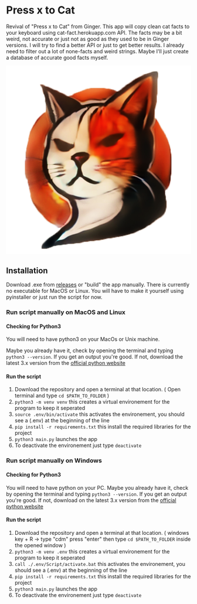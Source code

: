 
# Press x to Cat
Revival of "Press x to Cat" from Ginger. This app will copy clean cat facts to your keyboard using cat-fact.herokuapp.com API. The facts may be a bit weird, not accurate or just not as good as they used to be in Ginger versions. I will try to find a better API or just to get better results. I already need to filter out a lot of none-facts and weird strings. Maybe I'll just create a database of accurate good facts myself.

![alt text](https://github.com/nexuma/pressxtocat/blob/main/logo.png?raw=true)
## Installation
Download .exe from [releases](https://github.com/nexuma/pressxtocat/releases/tag/stable) or "build" the app manually.
There is currently no executable for MacOS or Linux. You will have to make it yourself using pyinstaller or just run the script for now.


### Run script manually on MacOS and Linux
#### Checking for Python3
You will need to have python3 on your MacOs or Unix machine. 

Maybe you already have it, check by opening the terminal and typing ```python3 --version```. If you get an output you're good. If not, download the latest 3.x version from the [official python website](https://www.python.org/downloads/)
#### Run the script
1. Download the repository and open a terminal at that location. ( Open terminal and type ```cd $PATH_TO_FOLDER``` )
2. ```python3 -m venv venv``` this creates a virtual environement for the program to keep it seperated
3. ```source .env/bin/activate``` this activates the environement, you should see a (.env) at the beginning of the line
4. ```pip install -r requirements.txt``` this install the required libraries for the project
5. ```python3 main.py``` launches the app
6. To deactivate the environement just type ```deactivate```

### Run script manually on Windows 
#### Checking for Python3
You will need to have python on your PC. Maybe you already have it, check by opening the terminal and typing ```python3 --version```. If you get an output you're good. If not, download on the latest 3.x version from the [official python website](https://www.python.org/downloads/)
#### Run the script
1. Download the repository and open a terminal at that location. ( windows key + R -> type "cdm" press "enter" then type ```cd $PATH_TO_FOLDER``` inside the opened window )
2. ```python3 -m venv .env``` this creates a virtual environement for the program to keep it seperated
3. ```call ./.env/Script/activate.bat``` this activates the environement, you should see a (.env) at the beginning of the line
4. ```pip install -r requirements.txt``` this install the required libraries for the project
5. ```python3 main.py``` launches the app
6. To deactivate the environement just type ```deactivate```



